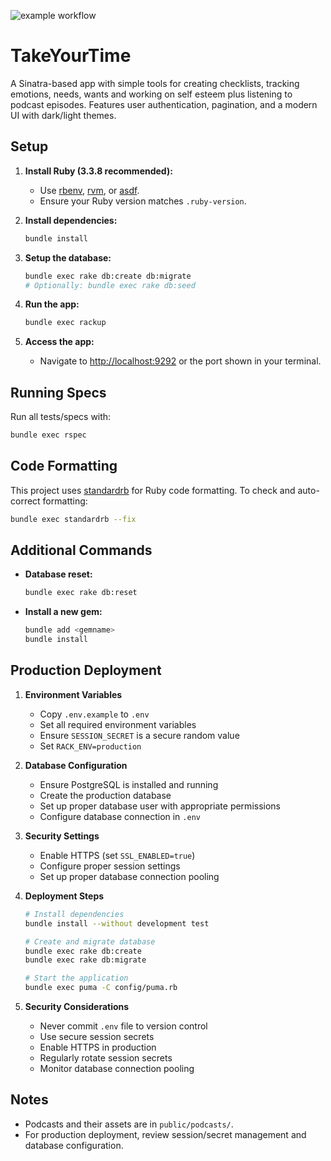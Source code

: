 ![example workflow](https://github.com/nodeMD/takeYourTime/actions/workflows/unit-tests.yml/badge.svg)

# TakeYourTime

A Sinatra-based app with simple tools for creating checklists, tracking emotions, needs, wants and working on self esteem plus listening to podcast episodes. Features user authentication, pagination, and a modern UI with dark/light themes.

## Setup

1. **Install Ruby (3.3.8 recommended):**
   - Use [rbenv](https://github.com/rbenv/rbenv), [rvm](https://rvm.io/), or [asdf](https://asdf-vm.com/).
   - Ensure your Ruby version matches `.ruby-version`.

2. **Install dependencies:**
   ```sh
   bundle install
   ```

3. **Setup the database:**
   ```sh
   bundle exec rake db:create db:migrate
   # Optionally: bundle exec rake db:seed
   ```

4. **Run the app:**
   ```sh
   bundle exec rackup
   ```

5. **Access the app:**
   - Navigate to [http://localhost:9292](http://localhost:9292) or the port shown in your terminal.

## Running Specs

Run all tests/specs with:
```sh
bundle exec rspec
```

## Code Formatting

This project uses [standardrb](https://github.com/standardrb/standard) for Ruby code formatting. To check and auto-correct formatting:

```sh
bundle exec standardrb --fix
```

## Additional Commands

- **Database reset:**
  ```sh
  bundle exec rake db:reset
  ```
- **Install a new gem:**
  ```sh
  bundle add <gemname>
  bundle install
  ```

## Production Deployment

1. **Environment Variables**
   - Copy `.env.example` to `.env`
   - Set all required environment variables
   - Ensure `SESSION_SECRET` is a secure random value
   - Set `RACK_ENV=production`

2. **Database Configuration**
   - Ensure PostgreSQL is installed and running
   - Create the production database
   - Set up proper database user with appropriate permissions
   - Configure database connection in `.env`

3. **Security Settings**
   - Enable HTTPS (set `SSL_ENABLED=true`)
   - Configure proper session settings
   - Set up proper database connection pooling

4. **Deployment Steps**
   ```sh
   # Install dependencies
   bundle install --without development test
   
   # Create and migrate database
   bundle exec rake db:create
   bundle exec rake db:migrate
   
   # Start the application
   bundle exec puma -C config/puma.rb
   ```

5. **Security Considerations**
   - Never commit `.env` file to version control
   - Use secure session secrets
   - Enable HTTPS in production
   - Regularly rotate session secrets
   - Monitor database connection pooling

## Notes
- Podcasts and their assets are in `public/podcasts/`.
- For production deployment, review session/secret management and database configuration.
